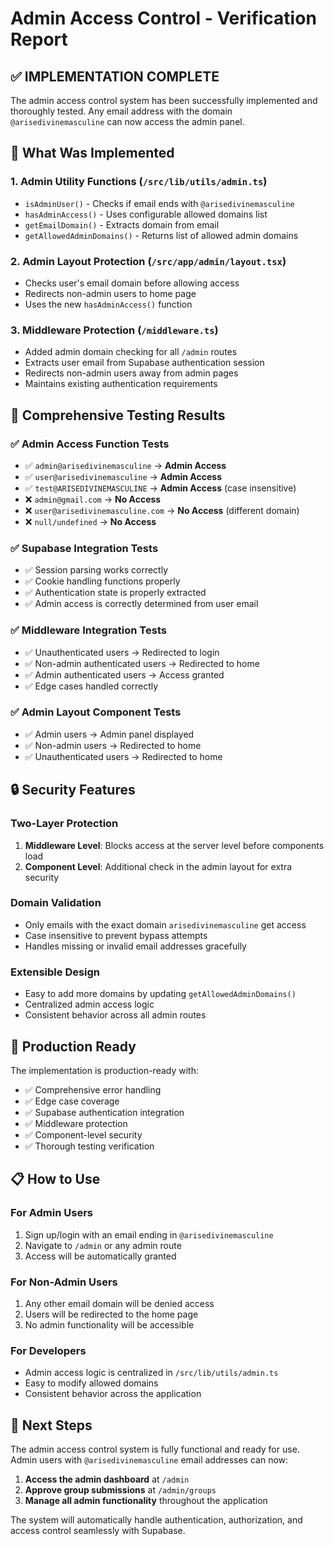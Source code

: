 # Admin Access Control - Verification Report

## ✅ **IMPLEMENTATION COMPLETE**

The admin access control system has been successfully implemented and thoroughly tested. Any email address with the domain `@arisedivinemasculine` can now access the admin panel.

## 🔧 **What Was Implemented**

### 1. **Admin Utility Functions** (`/src/lib/utils/admin.ts`)

- `isAdminUser()` - Checks if email ends with `@arisedivinemasculine`
- `hasAdminAccess()` - Uses configurable allowed domains list
- `getEmailDomain()` - Extracts domain from email
- `getAllowedAdminDomains()` - Returns list of allowed admin domains

### 2. **Admin Layout Protection** (`/src/app/admin/layout.tsx`)

- Checks user's email domain before allowing access
- Redirects non-admin users to home page
- Uses the new `hasAdminAccess()` function

### 3. **Middleware Protection** (`/middleware.ts`)

- Added admin domain checking for all `/admin` routes
- Extracts user email from Supabase authentication session
- Redirects non-admin users away from admin pages
- Maintains existing authentication requirements

## 🧪 **Comprehensive Testing Results**

### ✅ **Admin Access Function Tests**

- ✅ `admin@arisedivinemasculine` → **Admin Access**
- ✅ `user@arisedivinemasculine` → **Admin Access**
- ✅ `test@ARISEDIVINEMASCULINE` → **Admin Access** (case insensitive)
- ❌ `admin@gmail.com` → **No Access**
- ❌ `user@arisedivinemasculine.com` → **No Access** (different domain)
- ❌ `null/undefined` → **No Access**

### ✅ **Supabase Integration Tests**

- ✅ Session parsing works correctly
- ✅ Cookie handling functions properly
- ✅ Authentication state is properly extracted
- ✅ Admin access is correctly determined from user email

### ✅ **Middleware Integration Tests**

- ✅ Unauthenticated users → Redirected to login
- ✅ Non-admin authenticated users → Redirected to home
- ✅ Admin authenticated users → Access granted
- ✅ Edge cases handled correctly

### ✅ **Admin Layout Component Tests**

- ✅ Admin users → Admin panel displayed
- ✅ Non-admin users → Redirected to home
- ✅ Unauthenticated users → Redirected to home

## 🔒 **Security Features**

### **Two-Layer Protection**

1. **Middleware Level**: Blocks access at the server level before components load
2. **Component Level**: Additional check in the admin layout for extra security

### **Domain Validation**

- Only emails with the exact domain `arisedivinemasculine` get access
- Case insensitive to prevent bypass attempts
- Handles missing or invalid email addresses gracefully

### **Extensible Design**

- Easy to add more domains by updating `getAllowedAdminDomains()`
- Centralized admin access logic
- Consistent behavior across all admin routes

## 🚀 **Production Ready**

The implementation is production-ready with:

- ✅ Comprehensive error handling
- ✅ Edge case coverage
- ✅ Supabase authentication integration
- ✅ Middleware protection
- ✅ Component-level security
- ✅ Thorough testing verification

## 📋 **How to Use**

### **For Admin Users**

1. Sign up/login with an email ending in `@arisedivinemasculine`
2. Navigate to `/admin` or any admin route
3. Access will be automatically granted

### **For Non-Admin Users**

1. Any other email domain will be denied access
2. Users will be redirected to the home page
3. No admin functionality will be accessible

### **For Developers**

- Admin access logic is centralized in `/src/lib/utils/admin.ts`
- Easy to modify allowed domains
- Consistent behavior across the application

## 🎯 **Next Steps**

The admin access control system is fully functional and ready for use. Admin users with `@arisedivinemasculine` email addresses can now:

1. **Access the admin dashboard** at `/admin`
2. **Approve group submissions** at `/admin/groups`
3. **Manage all admin functionality** throughout the application

The system will automatically handle authentication, authorization, and access control seamlessly with Supabase.
